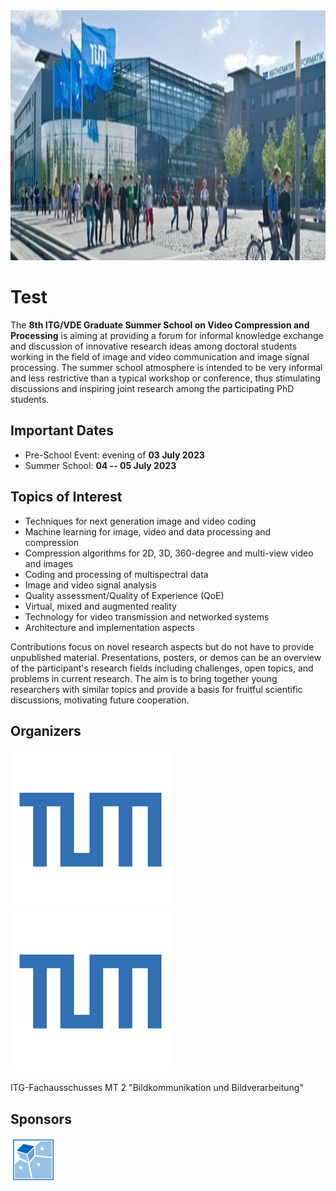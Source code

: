 <!-- ---
layout: home
list_title: "News"
--- -->

<!-- ![TUM campus](/assets/images/tumcampus.jpeg width="200" height="160") -->
<img src="/assets/images/tumcampus.jpeg" width="1050" height="400">

# Test

The **8th ITG/VDE Graduate Summer School on Video Compression and Processing** is aiming at providing a forum for informal knowledge exchange and discussion of innovative research ideas among doctoral students working in the field of image and video communication and image signal processing. 
The summer school atmosphere is intended to be very informal and less restrictive than a typical workshop or conference, thus stimulating discussions and inspiring joint research among the participating PhD students. 

## Important Dates

* Pre-School Event: evening of **03 July 2023** 
* Summer School: **04 -- 05 July 2023** 

## Topics of Interest

* Techniques for next generation image and video coding
* Machine learning for image, video and data processing and compression
* Compression algorithms for 2D, 3D, 360-degree and multi-view video and images
* Coding and processing of multispectral data
* Image and video signal analysis
* Quality assessment/Quality of Experience (QoE)
* Virtual, mixed and augmented reality
* Technology for video transmission and networked systems
* Architecture and implementation aspects

Contributions focus on novel research aspects but do not have to provide unpublished material. Presentations, posters, or demos can be an overview of the participant's research fields including challenges, open topics, and problems in current research. 
The aim is to bring together young researchers with similar topics and provide a basis for fruitful scientific discussions, motivating future cooperation.

## Organizers 

![TUM logo](/assets/images/tum.png) 
![TUM logo](/assets/images/tum.png)

ITG-Fachausschusses MT 2 "Bildkommunikation und Bildverarbeitung"

## Sponsors

[![LMT logo](/assets/images/lmt.png)](https://www.ce.cit.tum.de/lmt/startseite/)
